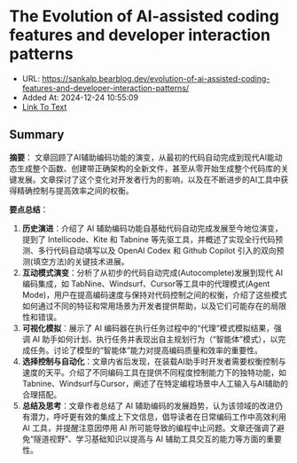 # The Evolution of AI-assisted coding features and developer interaction patterns
- URL: https://sankalp.bearblog.dev/evolution-of-ai-assisted-coding-features-and-developer-interaction-patterns/
- Added At: 2024-12-24 10:55:09
- [Link To Text](2024-12-24-the-evolution-of-ai-assisted-coding-features-and-developer-interaction-patterns_raw.md)

## Summary
**摘要**：
文章回顾了AI辅助编码功能的演变，从最初的代码自动完成到现代AI能动态生成整个函数、创建带正确架构的全新文件，甚至从零开始生成整个代码库的关键发展。文章探讨了这个变化对开发者行为的影响，以及在不断进步的AI工具中获得精确控制与提高效率之间的权衡。

**要点总结**：
1. **历史演进**：介绍了 AI 辅助编码功能自基础代码自动完成发展至今地位演变，提到了 Intellicode、Kite 和 Tabnine 等先驱工具，并概述了实现全行代码预测、多行代码自动填写以及 OpenAI Codex 和 Github Copilot 引入的双向预测(填空方法)的关键技术进展。
2. **互动模式演变**：分析了从初步的代码自动完成(Autocomplete)发展到现代 AI 编码集成，如 TabNine、Windsurf、Cursor等工具中的代理模式(Agent Mode)，用户在提高编码速度与保持对代码控制之间的权衡，介绍了这些模式如何通过不同的特征和常用场景为开发者提供帮助，以及它们可能存在的局限性和错误。
3. **可视化模拟**：展示了 AI 编码器在执行任务过程中的“代理”模式模拟结果，强调 AI 助手如何计划、执行任务并表现出自主规划行为（“智能体”模式），以完成任务。讨论了模型的“智能体”能力对提高编码质量和效率的重要性。
4. **选择控制与自动化**：文章内省后发现，在装载AI助手时开发者需要权衡控制与速度的天平。介绍了不同编码工具在提供不同程度控制能力下的独特功能，如Tabnine、Windsurf与Cursor，阐述了在特定编程场景中人工输入与AI辅助的合理搭配。
5. **总结及思考**：文章作者总结了 AI 辅助编码的发展趋势，认为该领域的改进仍有潜力，呼吁更有效的集成上下文信息，倡导读者在日常编码工作中高效利用 AI 工具，并提醒注意因停用 AI 所可能导致的编程中止问题。文章还强调了避免“隧道视野”、学习基础知识以提高与 AI 辅助工具交互的能力等方面的重要性。
